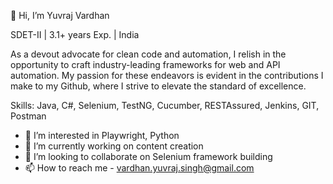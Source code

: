 👋 Hi, I’m Yuvraj Vardhan

SDET-II | 3.1+ years Exp. | India

As a devout advocate for clean code and automation, I relish in the opportunity to craft industry-leading frameworks for web and API automation. My passion for these endeavors is evident in the contributions I make to my Github, where I strive to elevate the standard of excellence.

Skills: Java, C#, Selenium, TestNG, Cucumber, RESTAssured, Jenkins, GIT, Postman

- 👀 I’m interested in Playwright, Python
- 🌱 I’m currently working on content creation
- 💞️ I’m looking to collaborate on Selenium framework building
- 📫 How to reach me - vardhan.yuvraj.singh@gmail.com

<!---
vardhanyuvraj/vardhanyuvraj is a ✨ special ✨ repository because its `README.md` (this file) appears on your GitHub profile.
You can click the Preview link to take a look at your changes.
--->
